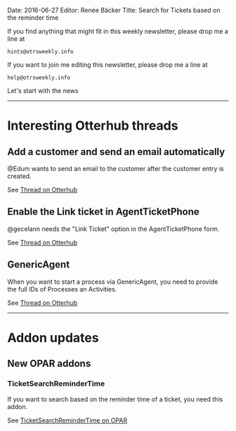 Date: 2016-06-27
Editor: Renée Bäcker
Title: Search for Tickets based on the reminder time


If you find anything that
might fit in this weekly newsletter, please drop me a line at

`hints@otrsweekly.info`

If you want to join me editing this newsletter, please drop me a line at

`help@otrsweekly.info`

Let's start with the news

<hr>

# Interesting Otterhub threads

## Add a customer and send an email automatically

@Edum wants to send an email to the customer after the customer entry is created.

See [Thread on Otterhub](http://forums.otterhub.org/viewtopic.php?f=62&t=32667)

## Enable the Link ticket in AgentTicketPhone

@gecelann needs the "Link Ticket" option in the AgentTicketPhone form.

See [Thread on Otterhub](http://forums.otterhub.org/viewtopic.php?f=62&t=32727)

## GenericAgent

When you want to start a process via GenericAgent, you need to provide the full IDs of
Processes an Activities.

See [Thread on Otterhub](http://forums.otterhub.org/viewtopic.php?f=62&t=32685)

<hr>

# Addon updates

## New OPAR addons

### TicketSearchReminderTime

If you want to search based on the reminder time of a ticket, you need this addon.

See [TicketSearchReminderTime on OPAR](http://opar.perl-services.de/dist/TicketSearchReminderTime)

